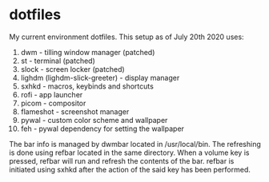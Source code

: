 # dotfiles

My current environment dotfiles. This setup as of July 20th 2020 uses:
1. dwm - tilling window manager (patched)
2. st - terminal (patched)
3. slock - screen locker (patched)
4. lighdm (lighdm-slick-greeter) - display manager
5. sxhkd - macros, keybinds and shortcuts
6. rofi - app launcher
7. picom - compositor
8. flameshot - screenshot manager
9. pywal - custom color scheme and wallpaper
10. feh - pywal dependency for setting the wallpaper

The bar info is managed by dwmbar located in /usr/local/bin. The refreshing is done using refbar located in the same directory.
When a volume key is pressed, refbar will run and refresh the contents of the bar. refbar is initiated using sxhkd after the action of the said key has been performed.
